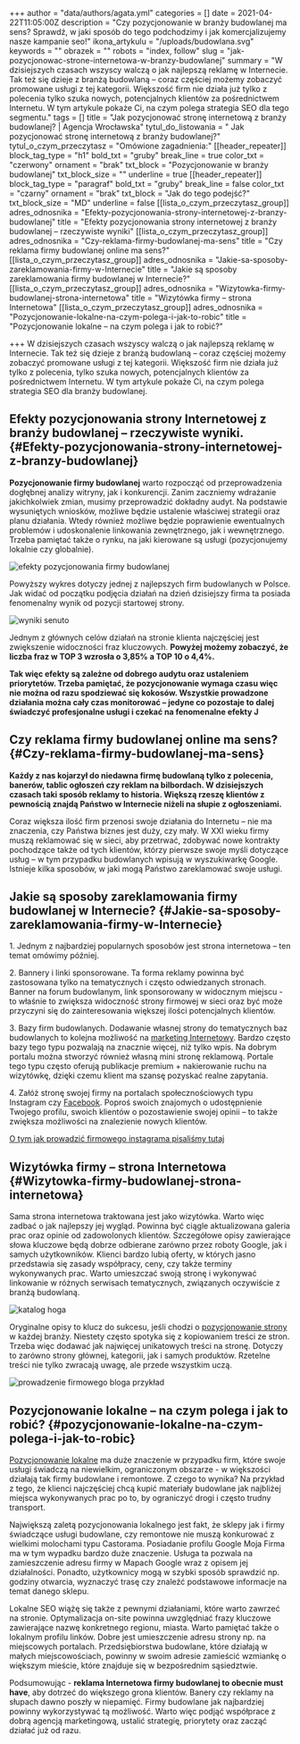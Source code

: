 +++
author = "data/authors/agata.yml"
categories = []
date = 2021-04-22T11:05:00Z
description = "Czy pozycjonowanie w branży budowlanej ma sens? Sprawdź, w jaki sposób do tego podchodzimy i jak komercjalizujemy nasze kampanie seo!"
ikona_artykulu = "/uploads/budowlana.svg"
keywords = ""
obrazek = ""
robots = "index, follow"
slug = "jak-pozycjonowac-strone-internetowa-w-branzy-budowlanej"
summary = "W dzisiejszych czasach wszyscy walczą o jak najlepszą reklamę w Internecie. Tak też się dzieje z branżą budowlaną – coraz częściej możemy zobaczyć promowane usługi z tej kategorii. Większość firm nie działa już tylko z polecenia tylko szuka nowych, potencjalnych klientów za pośrednictwem Internetu. W tym artykule pokaże Ci, na czym polega strategia SEO dla tego segmentu."
tags = []
title = "Jak pozycjonować stronę internetową z branży budowlanej? | Agencja Wrocławska"
tytul_do_listowania = " Jak pozycjonować stronę internetową z branży budowlanej?"
tytul_o_czym_przeczytasz = "Omówione zagadnienia:"
[[header_repeater]]
block_tag_type = "h1"
bold_txt = "gruby"
break_line = true
color_txt = "czerwony"
ornament = "brak"
txt_block = "Pozycjonowanie w branży budowlanej"
txt_block_size = ""
underline = true
[[header_repeater]]
block_tag_type = "paragraf"
bold_txt = "gruby"
break_line = false
color_txt = "czarny"
ornament = "brak"
txt_block = "Jak do tego podejść?"
txt_block_size = "MD"
underline = false
[[lista_o_czym_przeczytasz_group]]
adres_odnosnika = "Efekty-pozycjonowania-strony-internetowej-z-branzy-budowlanej"
title = "Efekty pozycjonowania strony internetowej z branży budowlanej – rzeczywiste wyniki"
[[lista_o_czym_przeczytasz_group]]
adres_odnosnika = "Czy-reklama-firmy-budowlanej-ma-sens"
title = "Czy reklama firmy budowlanej online ma sens?"
[[lista_o_czym_przeczytasz_group]]
adres_odnosnika = "Jakie-sa-sposoby-zareklamowania-firmy-w-Internecie"
title = "Jakie są sposoby zareklamowania firmy budowlanej w Internecie?"
[[lista_o_czym_przeczytasz_group]]
adres_odnosnika = "Wizytowka-firmy-budowlanej-strona-internetowa"
title = "Wizytówka firmy – strona Internetowa"
[[lista_o_czym_przeczytasz_group]]
adres_odnosnika = "Pozycjonowanie-lokalne-na-czym-polega-i-jak-to-robic"
title = "Pozycjonowanie lokalne – na czym polega i jak to robić?"

+++
W dzisiejszych czasach wszyscy walczą o jak najlepszą reklamę w Internecie. Tak też się dzieje z branżą budowlaną – coraz częściej możemy zobaczyć promowane usługi z tej kategorii. Większość firm nie działa już tylko z polecenia, tylko szuka nowych, potencjalnych klientów za pośrednictwem Internetu. W tym artykule pokaże Ci, na czym polega strategia SEO dla branży budowlanej.

## Efekty pozycjonowania strony Internetowej z branży budowlanej – rzeczywiste wyniki. {#Efekty-pozycjonowania-strony-internetowej-z-branzy-budowlanej}

**Pozycjonowanie firmy budowlanej** warto rozpocząć od przeprowadzenia dogłębnej analizy witryny, jak i konkurencji. Zanim zaczniemy wdrażanie jakichkolwiek zmian, musimy przeprowadzić dokładny audyt. Na podstawie wysuniętych wniosków, możliwe będzie ustalenie właściwej strategii oraz planu działania. Wtedy również możliwe będzie poprawienie ewentualnych problemów i udoskonalenie linkowania zewnętrznego, jak i wewnętrznego. Trzeba pamiętać także o rynku, na jaki kierowane są usługi (pozycjonujemy lokalnie czy globalnie).

![efekty pozycjonowania firmy budowlanej](/uploads/efekty-pozycjonowania-firmy-budowlanej.jpg)

Powyższy wykres dotyczy jednej z najlepszych firm budowlanych w Polsce. Jak widać od początku podjęcia działań na dzień dzisiejszy firma ta posiada fenomenalny wynik od pozycji startowej strony.

![wyniki senuto](/uploads/wyniki-senuto.jpg)

Jednym z głównych celów działań na stronie klienta najczęściej jest zwiększenie widoczności fraz kluczowych. **Powyżej możemy zobaczyć, że liczba fraz w TOP 3 wzrosła o 3,85% a TOP 10 o 4,4%.**

**Tak więc efekty są zależne od dobrego audytu oraz ustaleniem priorytetów. Trzeba pamiętać, że pozycjonowanie wymaga czasu więc nie można od razu spodziewać się kokosów. Wszystkie prowadzone działania można cały czas monitorować – jedyne co pozostaje to dalej świadczyć profesjonalne usługi i czekać na fenomenalne efekty J**

## Czy reklama firmy budowlanej online ma sens? {#Czy-reklama-firmy-budowlanej-ma-sens}

**Każdy z nas kojarzył do niedawna firmę budowlaną tylko z polecenia, banerów, tablic ogłoszeń czy reklam na bilbordach. W dzisiejszych czasach taki sposób reklamy to historia. Większą rzeszę klientów z pewnością znajdą Państwo w Internecie niżeli na słupie z ogłoszeniami.**

Coraz większa ilość firm przenosi swoje działania do Internetu – nie ma znaczenia, czy Państwa biznes jest duży, czy mały. W XXI wieku firmy muszą reklamować się w sieci, aby przetrwać, zdobywać nowe kontrakty pochodzące także od tych klientów, którzy pierwsze swoje myśli dotyczące usług – w tym przypadku budowlanych wpisują w wyszukiwarkę Google. Istnieje kilka sposobów, w jaki mogą Państwo zareklamować swoje usługi.

## Jakie są sposoby zareklamowania firmy budowlanej w Internecie? {#Jakie-sa-sposoby-zareklamowania-firmy-w-Internecie}

1\. Jednym z najbardziej popularnych sposobów jest strona internetowa – ten temat omówimy później.

2\. Bannery i linki sponsorowane. Ta forma reklamy powinna być zastosowana tylko na tematycznych i często odwiedzanych stronach. Banner na forum budowlanym, link sponsorowany w widocznym miejscu - to właśnie to zwiększa widoczność strony firmowej w sieci oraz być może przyczyni się do zainteresowania większej ilości potencjalnych klientów.

3\. Bazy firm budowlanych. Dodawanie własnej strony do tematycznych baz budowlanych to kolejna możliwość na [marketing Internetowy](https://agencjawroclawska.pl/blog/marketing-internetowy-co-to-takiego/). Bardzo często bazy tego typu pozwalają na znacznie więcej, niż tylko wpis. Na dobrym portalu można stworzyć również własną mini stronę reklamową. Portale tego typu często oferują publikacje premium + nakierowanie ruchu na wizytówkę, dzięki czemu klient ma szansę pozyskać realne zapytania.

4\. Załóż stronę swojej firmy na portalach społecznościowych typu Instagram czy [Facebook](https://agencjawroclawska.pl/blog/jak-zalozyc-firmowy-fanpage-na-facebooku/). Poproś swoich znajomych o udostępnienie Twojego profilu, swoich klientów o pozostawienie swojej opinii – to także zwiększa możliwości na znalezienie nowych klientów.

[O tym jak prowadzić firmowego instagrama pisaliśmy tutaj](https://agencjawroclawska.pl/blog/jak-prowadzic-firmowego-instagrama/)

## Wizytówka firmy – strona Internetowa {#Wizytowka-firmy-budowlanej-strona-internetowa}

Sama strona internetowa traktowana jest jako wizytówka. Warto więc zadbać o jak najlepszy jej wygląd. Powinna być ciągle aktualizowana galeria prac oraz opinie od zadowolonych klientów. Szczegółowe opisy zawierające słowa kluczowe będą dobrze odbierane zarówno przez roboty Google, jak i samych użytkowników. Klienci bardzo lubią oferty, w których jasno przedstawia się zasady współpracy, ceny, czy także terminy wykonywanych prac. Warto umieszczać swoją stronę i wykonywać linkowanie w różnych serwisach tematycznych, związanych oczywiście z branżą budowlaną.

![katalog hoga](/uploads/katalog-hoga.png)

Oryginalne opisy to klucz do sukcesu, jeśli chodzi o [pozycjonowanie strony](https://agencjawroclawska.pl/pozycjonowanie-stron/) w każdej branży. Niestety często spotyka się z kopiowaniem treści ze stron. Trzeba więc dodawać jak najwięcej unikatowych treści na stronę. Dotyczy to zarówno strony głównej, kategorii, jak i samych produktów. Rzetelne treści nie tylko zwracają uwagę, ale przede wszystkim uczą.

![prowadzenie firmowego bloga przykład](/uploads/prowadzenie-bloga-na-stronie-przyklad.jpg)

## Pozycjonowanie lokalne – na czym polega i jak to robić? {#pozycjonowanie-lokalne-na-czym-polega-i-jak-to-robic}

[Pozycjonowanie lokalne](https://agencjawroclawska.pl/pozycjonowanie-lokalne/) ma duże znaczenie w przypadku firm, które swoje usługi świadczą na niewielkim, ograniczonym obszarze - w większości działają tak firmy budowlane i remontowe. Z czego to wynika? Na przykład z tego, że klienci najczęściej chcą kupić materiały budowlane jak najbliżej miejsca wykonywanych prac po to, by ograniczyć drogi i często trudny transport.

Największą zaletą pozycjonowania lokalnego jest fakt, że sklepy jak i firmy świadczące usługi budowlane, czy remontowe nie muszą konkurować z wielkimi molochami typu Castorama. Posiadanie profilu Google Moja Firma ma w tym wypadku bardzo duże znaczenie. Usługa ta pozwala na zamieszczenie adresu firmy w Mapach Google wraz z opisem jej działalności. Ponadto, użytkownicy mogą w szybki sposób sprawdzić np. godziny otwarcia, wyznaczyć trasę czy znaleźć podstawowe informacje na temat danego sklepu.

Lokalne SEO wiążę się także z pewnymi działaniami, które warto zawrzeć na stronie. Optymalizacja on-site powinna uwzględniać frazy kluczowe zawierające nazwę konkretnego regionu, miasta. Warto pamiętać także o lokalnym profilu linków. Dobre jest umieszczenie adresu strony np. na miejscowych portalach. Przedsiębiorstwa budowlane, które działają w małych miejscowościach, powinny w swoim adresie zamieścić wzmiankę o większym mieście, które znajduje się w bezpośrednim sąsiedztwie.

Podsumowując - **reklama Internetowa firmy budowlanej to obecnie must have**, aby dotrzeć do większego grona klientów. Banery czy reklamy na słupach dawno poszły w niepamięć. Firmy budowlane jak najbardziej powinny wykorzystywać tą możliwość. Warto więc podjąć współprace z dobrą agencją marketingową, ustalić strategię, priorytety oraz zacząć działać już od razu.